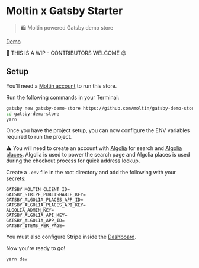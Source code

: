 # Moltin x Gatsby Starter

> 🛍 Moltin powered Gatsby demo store

[Demo](https://demo.moltin.com)

🚨 THIS IS A WIP - CONTRIBUTORS WELCOME 😍

## Setup

You'll need a [Moltin account](https://dashboard.moltin.com) to run this store.

Run the following commands in your Terminal:

```bash
gatsby new gatsby-demo-store https://github.com/moltin/gatsby-demo-store
cd gatsby-demo-store
yarn
```

Once you have the project setup, you can now configure the ENV variables required to run the project.

⚠️ You will need to create an account with [Algolia](https://algolia.com) for search and [Algolia places](https://community.algolia.com/places). Algolia is used to power the search page and Algolia places is used during the checkout process for quick address lookup.

Create a `.env` file in the root directory and add the following with your secrets:

```dosini
GATSBY_MOLTIN_CLIENT_ID=
GATSBY_STRIPE_PUBLISHABLE_KEY=
GATSBY_ALGOLIA_PLACES_APP_ID=
GATSBY_ALGOLIA_PLACES_API_KEY=
ALGOLIA_ADMIN_KEY=
GATSBY_ALGOLIA_API_KEY=
GATSBY_ALGOLIA_APP_ID=
GATSBY_ITEMS_PER_PAGE=
```

You must also configure Stripe inside the [Dashboard](https://dashboard.moltin.com).

Now you're ready to go!

```bash
yarn dev
```
